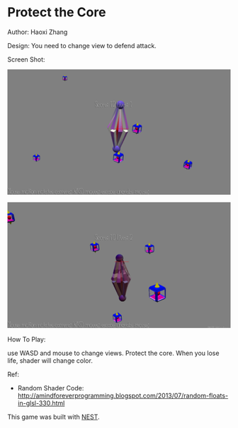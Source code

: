 # Protect the Core

Author: Haoxi Zhang

Design: You need to change view to defend attack.

Screen Shot:

![Screen Shot](screenshot.png)

![Screen Shot Game Over](screenshot2.png)

How To Play:

use WASD and mouse to change views. Protect the core. When you lose life, shader will change color.

Ref:

* Random Shader Code: http://amindforeverprogramming.blogspot.com/2013/07/random-floats-in-glsl-330.html

This game was built with [NEST](NEST.md).
